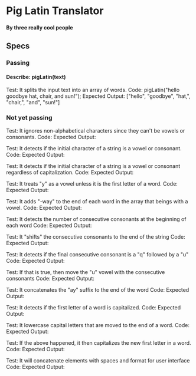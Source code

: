 # Pig Latin Translator
#### By three really cool people

## Specs

### Passing
#### Describe: pigLatin(text)

<!-- UI Logic: 
Test: It receives a text string from a user.
Code: 
Expected Output:  -->

Test:  It splits the input text into an array of words.
Code: pigLatin("hello goodbye hat, chair, and sun!");
Expected Output: ["hello", "goodbye", "hat,", "chair,", "and", "sun!"]

### Not yet passing

Test: It ignores non-alphabetical characters since they can't be vowels or consonants.
Code:
Expected Output:

Test: It detects if the initial character of a string is a vowel or consonant.
Code:
Expected Output:


Test: It detects if the initial character of a string is a vowel or consonant regardless of capitalization.
Code:
Expected Output:


Test:  It treats "y" as a vowel unless it is the first letter of a word.
Code:
Expected Output:


Test:  It adds "-way" to the end of each word in the array that beings with a vowel.
Code:
Expected Output:

Test:  It detects the number of consecutive consonants at the beginning of each word 
Code:
Expected Output:

Test:  It "shifts" the consecutive consonants to the end of the string
Code:
Expected Output:

Test: It detects if the final consecutive consonant is a "q" followed by a "u"
Code:
Expected Output:

Test:  If that is true, then move the "u" vowel with the consecutive consonants
Code:
Expected Output:

Test: It concatenates the "ay" suffix to the end of the word 
Code:
Expected Output:



Test:  It detects if the first letter of a word is capitalized.
Code:
Expected Output:


Test:  It lowercase capital letters that are moved to the end of a word.
Code:
Expected Output:


Test:  If the above happened, it then capitalizes the new first letter in a word.
Code:
Expected Output:


Test: It will concatenate elements with spaces and format for user interface 
Code:
Expected Output:
